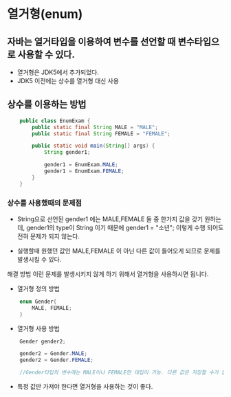 # 열거형(enum)
## 자바는 열거타입을 이용하여 변수를 선언할 때 변수타입으로 사용할 수 있다.
* 열거형은 JDK5에서 추가되었다.
* JDK5 이전에는 상수를 열거형 대신 사용

## 상수를 이용하는 방법
```java
    public class EnumExam {
        public static final String MALE = "MALE";
        public static final String FEMALE = "FEMALE";

        public static void main(String[] args) {
            String gender1;

            gender1 = EnumExam.MALE;
            gender1 = EnumExam.FEMALE;                  
        }
    }
```
### 상수를 사용했때의 문제점
* String으로 선언된 gender1 에는 MALE,FEMALE 둘 중 한가지 값을 갖기 원하는데, gender1의 type이 String 이기 때문에 gender1 = "소년"; 이렇게 수행 되어도 전혀 문제가 되지 않는다.

* 실행할때 원했던 값인 MALE,FEMALE 이 아닌 다른 값이 들어오게 되므로 문제를 발생시킬 수 있다.

해결 방법
이런 문제를 발생시키지 않게 하기 위해서 열거형을 사용하시면 됩니다.

* 열거형 정의 방법
```java
    enum Gender{
        MALE, FEMALE;
    }
```

* 열거형 사용 방법
```java
    Gender gender2;

    gender2 = Gender.MALE;
    gender2 = Gender.FEMALE;

    //Gender타입의 변수에는 MALE이나 FEMALE만 대입이 가능. 다른 값은 저장할 수가 없다.  
```
* 특정 값만 가져야 한다면 열거형을 사용하는 것이 좋다.

